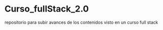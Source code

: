 # Curso_fullStack_2.0
repositorio para subir avances de los contenidos visto en un curso full stack 
